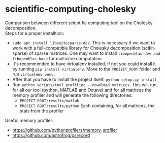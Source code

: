# scientific-computing-cholesky

Comparison between different scientific computing tool on the Cholesky decomposition.  
Steps for a proper installtion:

* `sudo apt install libsuitesparse-dev`. This is necessary if we want to work with a full-compatible library for Cholesky decomposition (scikit-sparse) of sparse matrices. One may want to install `libopenblas-dev and libopenblas-base` for multicore computation.
* It's recommended to have virtualenv installed, if not you could install it by running `pip install virtualenv`. Move to the `PROJECT_ROOT` folder and run `virtualenv venv`.
* After that you have to install the project itself: `python setup.py install`
* Run `python scripts/tool_profiling --download-matrices`. This will run, for all our tool (python, MATLAB and Octave) and for all matrices the memory profiler and will generate the following directories:
  * `PROJECT_ROOT/results/matlab`
  * `PROJECT_ROOT/results/python`
  Each containing, for all matrices, the stats from the profiler

Useful memory profiler:

* <https://github.com/pythonprofilers/memory_profiler>
* <https://github.com/astrofrog/psrecord>
